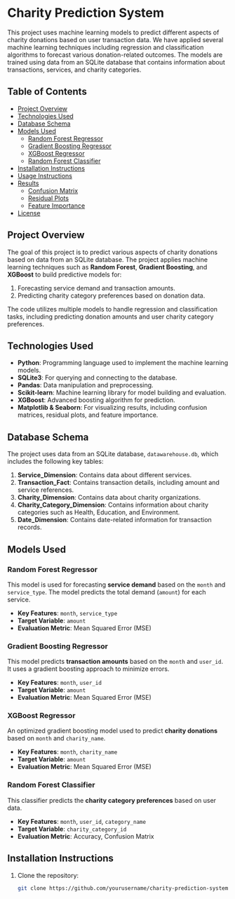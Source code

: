 # Charity Prediction System

This project uses machine learning models to predict different aspects of charity donations based on user transaction data. We have applied several machine learning techniques including regression and classification algorithms to forecast various donation-related outcomes. The models are trained using data from an SQLite database that contains information about transactions, services, and charity categories.

## Table of Contents
- [Project Overview](#project-overview)
- [Technologies Used](#technologies-used)
- [Database Schema](#database-schema)
- [Models Used](#models-used)
  - [Random Forest Regressor](#random-forest-regressor)
  - [Gradient Boosting Regressor](#gradient-boosting-regressor)
  - [XGBoost Regressor](#xgboost-regressor)
  - [Random Forest Classifier](#random-forest-classifier)
- [Installation Instructions](#installation-instructions)
- [Usage Instructions](#usage-instructions)
- [Results](#results)
  - [Confusion Matrix](#confusion-matrix)
  - [Residual Plots](#residual-plots)
  - [Feature Importance](#feature-importance)
- [License](#license)

## Project Overview
The goal of this project is to predict various aspects of charity donations based on data from an SQLite database. The project applies machine learning techniques such as **Random Forest**, **Gradient Boosting**, and **XGBoost** to build predictive models for:
1. Forecasting service demand and transaction amounts.
2. Predicting charity category preferences based on donation data.

The code utilizes multiple models to handle regression and classification tasks, including predicting donation amounts and user charity category preferences.

## Technologies Used
- **Python**: Programming language used to implement the machine learning models.
- **SQLite3**: For querying and connecting to the database.
- **Pandas**: Data manipulation and preprocessing.
- **Scikit-learn**: Machine learning library for model building and evaluation.
- **XGBoost**: Advanced boosting algorithm for prediction.
- **Matplotlib & Seaborn**: For visualizing results, including confusion matrices, residual plots, and feature importance.

## Database Schema
The project uses data from an SQLite database, `datawarehouse.db`, which includes the following key tables:
1. **Service_Dimension**: Contains data about different services.
2. **Transaction_Fact**: Contains transaction details, including amount and service references.
3. **Charity_Dimension**: Contains data about charity organizations.
4. **Charity_Category_Dimension**: Contains information about charity categories such as Health, Education, and Environment.
5. **Date_Dimension**: Contains date-related information for transaction records.

## Models Used

### Random Forest Regressor
This model is used for forecasting **service demand** based on the `month` and `service_type`. The model predicts the total demand (`amount`) for each service.

- **Key Features**: `month`, `service_type`
- **Target Variable**: `amount`
- **Evaluation Metric**: Mean Squared Error (MSE)

### Gradient Boosting Regressor
This model predicts **transaction amounts** based on the `month` and `user_id`. It uses a gradient boosting approach to minimize errors.

- **Key Features**: `month`, `user_id`
- **Target Variable**: `amount`
- **Evaluation Metric**: Mean Squared Error (MSE)

### XGBoost Regressor
An optimized gradient boosting model used to predict **charity donations** based on `month` and `charity_name`.

- **Key Features**: `month`, `charity_name`
- **Target Variable**: `amount`
- **Evaluation Metric**: Mean Squared Error (MSE)

### Random Forest Classifier
This classifier predicts the **charity category preferences** based on user data.

- **Key Features**: `month`, `user_id`, `category_name`
- **Target Variable**: `charity_category_id`
- **Evaluation Metric**: Accuracy, Confusion Matrix

## Installation Instructions

1. Clone the repository:
   ```bash
   git clone https://github.com/yourusername/charity-prediction-system.git
